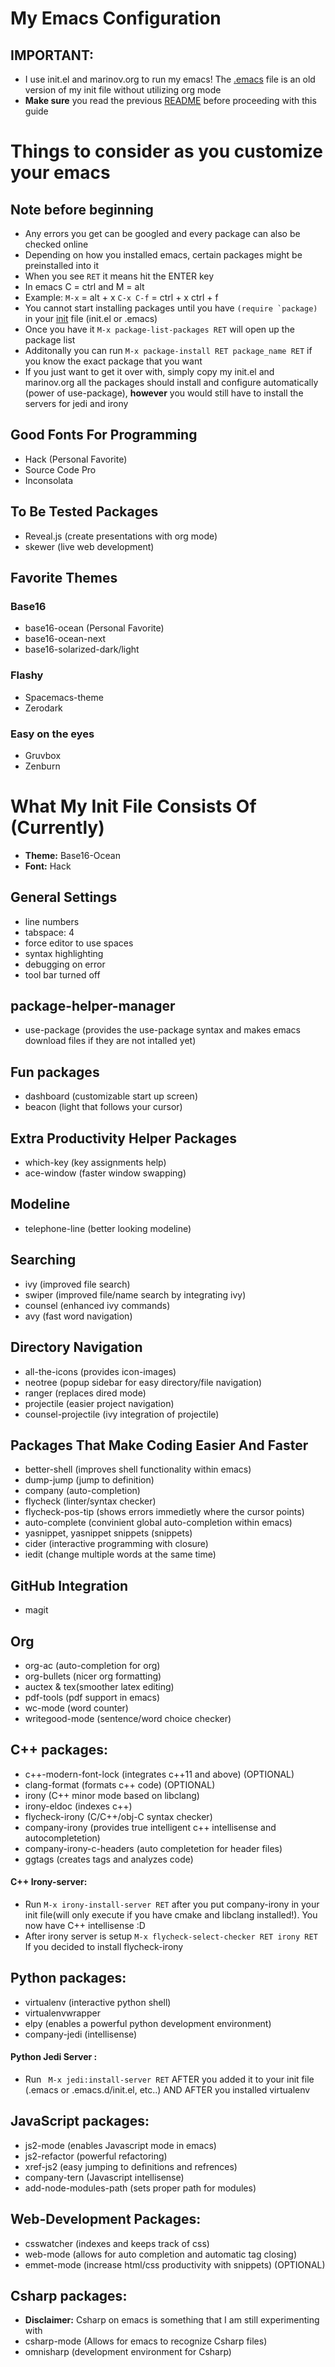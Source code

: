 # My Emacs Configuration

## IMPORTANT:  
- I use init.el and marinov.org to run my emacs! The [.emacs](https://github.com/marinov98/My_Emacs-Detailed_Guide/blob/master/emacs_config/.emacs) file is an old version of my init file without utilizing org mode
- **Make sure** you read the previous [README](https://github.com/marinov98/My_Emacs-Detailed_Guide/blob/master/README.md) before proceeding with this guide

# Things to consider as you customize your emacs

## Note before beginning
- Any errors you get can be googled and every package can also be checked online 
- Depending on how you installed emacs, certain packages might be preinstalled into it 
- When you see ```RET``` it means hit the ENTER key
- In emacs C = ctrl and M = alt 
- Example: ```M-x``` = alt + x  ```C-x C-f``` = ctrl + x ctrl + f
- You cannot start installing packages until you have ```(require `package)``` in your [init](https://github.com/marinov98/My_Emacs-Detailed_Guide/blob/master/emacs_config/init.el) file (init.el or .emacs) 
- Once you have it ```M-x package-list-packages RET``` will open up the package list
- Additonally you can run ```M-x package-install RET package_name RET``` if you know the exact package that you want 
- If you just want to get it over with, simply copy my init.el and marinov.org all the packages should install and configure automatically (power of use-package), **however** you would still have to install the servers for jedi and irony

## Good Fonts For Programming
- Hack (Personal Favorite)
- Source Code Pro
- Inconsolata

## To Be Tested Packages
- Reveal.js (create presentations with org mode)
- skewer (live web development)


## Favorite Themes

### Base16 
- base16-ocean (Personal Favorite)
- base16-ocean-next
- base16-solarized-dark/light 

### Flashy    
- Spacemacs-theme
- Zerodark

### Easy on the eyes
- Gruvbox
- Zenburn

# What My Init File Consists Of (Currently)

- **Theme:** Base16-Ocean
- **Font:** Hack

## General Settings 
- line numbers 
- tabspace: 4
- force editor to use spaces
- syntax highlighting
- debugging on error 
- tool bar turned off

## package-helper-manager
- use-package (provides the use-package syntax and makes emacs download files if they are not intalled yet)

## Fun packages
- dashboard (customizable start up screen)
- beacon (light that follows your cursor)

## Extra Productivity Helper Packages
- which-key (key assignments help)
- ace-window (faster window swapping)

## Modeline
- telephone-line (better looking modeline)

## Searching 
- ivy (improved file search)
- swiper (improved file/name search by integrating ivy)
- counsel (enhanced ivy commands)
- avy (fast word navigation)

## Directory Navigation
- all-the-icons (provides icon-images)
- neotree (popup sidebar for easy directory/file navigation)
- ranger (replaces dired mode)
- projectile (easier project navigation)
- counsel-projectile (ivy integration of projectile)

## Packages That Make Coding Easier And Faster
- better-shell (improves shell functionality within emacs)
- dump-jump (jump to definition) 
- company (auto-completion)
- flycheck (linter/syntax checker)
- flycheck-pos-tip (shows errors immedietly where the cursor points)
- auto-complete (convinient global auto-completion within emacs)
- yasnippet, yasnippet snippets (snippets)
- cider (interactive programming with closure)
- iedit (change multiple words at the same time)

## GitHub Integration 
- magit 

## Org
- org-ac (auto-completion for org)
- org-bullets (nicer org formatting)
- auctex & tex(smoother latex editing)
- pdf-tools (pdf support in emacs)
- wc-mode (word counter)
- writegood-mode (sentence/word choice checker)

## C++ packages: 
- c++-modern-font-lock (integrates c++11 and above) (OPTIONAL)
- clang-format (formats c++ code) (OPTIONAL)
- irony (C++ minor mode based on libclang)
- irony-eldoc (indexes c++)
- flycheck-irony (C/C++/obj-C syntax checker)
- company-irony (provides true intelligent c++ intellisense and autocompletetion)
- company-irony-c-headers (auto completetion for header files)
- ggtags (creates tags and analyzes code)
#### C++ Irony-server:
- Run ```M-x irony-install-server RET``` after you put company-irony in your init file(will only execute if you have cmake and libclang installed!). You now have C++ intellisense :D
- After irony server is setup ```M-x flycheck-select-checker RET irony RET``` If you decided to install flycheck-irony 

## Python packages: 
- virtualenv (interactive python shell) 
- virtualenvwrapper
- elpy (enables a powerful python development environment)
- company-jedi (intellisense)
#### Python Jedi Server :
- Run ``` M-x jedi:install-server RET``` AFTER you added it to your init file (.emacs or .emacs.d/init.el, etc..) AND AFTER you installed virtualenv

## JavaScript packages:
- js2-mode (enables Javascript mode in emacs)
- js2-refactor (powerful refactoring)
- xref-js2 (easy jumping to definitions and refrences)
- company-tern (Javascript intellisense)
- add-node-modules-path (sets proper path for modules)

## Web-Development Packages:
- csswatcher (indexes and keeps track of css)
- web-mode (allows for auto completion and automatic tag closing) 
- emmet-mode (increase html/css productivity with snippets) (OPTIONAL)

## Csharp packages:
- **Disclaimer:** Csharp on emacs is something that I am still experimenting with
- csharp-mode (Allows for emacs to recognize Csharp files)
- omnisharp (development environment for Csharp)
